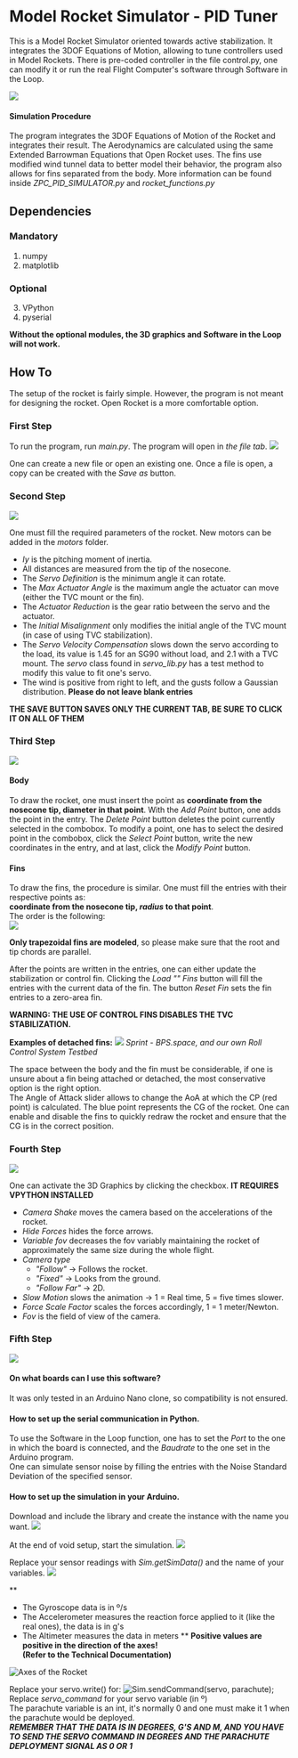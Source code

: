# Model Rocket Simulator - PID Tuner
This is a Model Rocket Simulator oriented towards active stabilization. It integrates the 3DOF Equations of Motion, allowing to tune controllers used in Model Rockets. There is pre-coded controller in the file control.py, one can modify it or run the real Flight Computer's software through Software in the Loop.

![](/Images/Readme/GIF-TVC-only.gif)

#### Simulation Procedure
The program integrates the 3DOF Equations of Motion of the Rocket and integrates their result. The Aerodynamics are calculated using the same Extended Barrowman Equations that Open Rocket uses. The fins use modified wind tunnel data to better model their behavior, the program also allows for fins separated from the body. More information can be found inside *ZPC_PID_SIMULATOR.py* and *rocket_functions.py*

## Dependencies
### Mandatory
1. numpy 
2. matplotlib
### Optional
3. VPython
4. pyserial


**Without the optional modules, the 3D graphics and Software in the Loop will not work.**

## How To
The setup of the rocket is fairly simple. However, the program is not meant for designing the rocket. Open Rocket is a more comfortable option.
### First Step
To run the program, run *main.py*.
The program will open in *the file tab*.
![](/Images/Readme/Screenshot_1.png)

One can create a new file or open an existing one. Once a file is open, a copy can be created with the *Save as* button.

### Second Step
![](/Images/Readme/Screenshot_2.png)

One must fill the required parameters of the rocket. New motors can be added in the *motors* folder. 
- *Iy* is the pitching moment of inertia.
- All distances are measured from the tip of the nosecone.
- The *Servo Definition* is the minimum angle it can rotate.
- The *Max Actuator Angle* is the maximum angle the actuator can move (either the TVC mount or the fin).
- The *Actuator Reduction* is the gear ratio between the servo and the actuator.
- The *Initial Misalignment* only modifies the initial angle of the TVC mount (in case of using TVC stabilization).
- The *Servo Velocity Compensation* slows down the servo according  to the load, its value is 1.45 for an SG90 without load, and 2.1 with a TVC mount. The *servo* class found in *servo_lib.py* has a test method to modify this value to fit one's servo.
- The wind is positive from right to left, and the gusts follow a Gaussian distribution.
**Please do not leave blank entries**

**THE SAVE BUTTON SAVES ONLY THE CURRENT TAB, BE SURE TO CLICK IT ON ALL OF THEM**

### Third Step
![](/Images/Readme/Screenshot_3.png)

#### Body
To draw the rocket, one must insert the point as **coordinate from the nosecone tip, diameter in that point**.
With the *Add Point* button, one adds the point in the entry. The *Delete Point* button deletes the point currently selected in the combobox. To modify a point, one has to select the desired point in the combobox, click the *Select Point* button, write the new coordinates in the entry, and at last, click the *Modify Point* button.  

#### Fins
To draw the fins, the procedure is similar. One must fill the entries with their respective points as:  
**coordinate from the nosecone tip, *radius* to that point**.   
The order is the following:  
![](/Images/Readme/Screenshot_8.png)

**Only trapezoidal fins are modeled**, so please make sure that the root and tip chords are parallel.

After the points are written in the entries, one can either update the stabilization or control fin. Clicking the *Load "" Fins* button will fill the entries with the current data of the fin. The button *Reset Fin* sets the fin entries to a zero-area fin.

**WARNING: THE USE OF CONTROL FINS DISABLES THE TVC STABILIZATION.**  

**Examples of detached fins:**
![](/Images/Readme/Screenshot_9.png)
*Sprint - BPS.space, and our own Roll Control System Testbed*  
  
The space between the body and the fin must be considerable, if one is unsure about a fin being attached or detached, the most conservative option is the right option.  
The Angle of Attack slider allows to change the AoA at which the CP (red point) is calculated. The blue point represents the CG of the rocket. One can enable and disable the fins to quickly redraw the rocket and ensure that the CG is in the correct position.
  
### Fourth Step
![](/Images/Readme/Screenshot_4.png)  
  
One can activate the 3D Graphics by clicking the checkbox. **IT REQUIRES VPYTHON INSTALLED**  

- *Camera Shake* moves the camera based on the accelerations of the rocket.
- *Hide Forces* hides the force arrows.
- *Variable fov* decreases the fov variably maintaining the rocket of approximately the same size during the whole flight.
- *Camera type*
  - *"Follow"* -> Follows the rocket.
  - *"Fixed"* -> Looks from the ground.
  - *"Follow Far"* -> 2D.
- *Slow Motion* slows the animation -> 1 = Real time, 5 = five times slower.
- *Force Scale Factor* scales the forces accordingly, 1 = 1 meter/Newton.
- *Fov* is the field of view of the camera.
  
### Fifth Step
![](/Images/Readme/Screenshot_5.png)
  
#### On what boards can I use this software?
It was only tested in an Arduino Nano clone, so compatibility is not ensured.  

#### How to set up the serial communication in Python.
To use the Software in the Loop function, one has to set the *Port* to the one in which the board is connected, and the *Baudrate* to the one set in the Arduino program.  
One can simulate sensor noise by filling the entries with the Noise Standard Deviation of the specified sensor.
  
#### How to set up the simulation in your Arduino.
Download and include the library and create the instance with the name you want.
![](/Images/Readme/Screenshot_10.png)  
  
At the end of void setup, start the simulation.
![](/Images/Readme/Screenshot_11.png)


Replace your sensor readings with *Sim.getSimData()* and the name of your variables. 
![](/Images/Readme/Screenshot_13.png)

**
- The Gyroscope data is in º/s  
- The Accelerometer measures the reaction force applied to it (like the real ones), the data is in g's  
- The Altimeter measures the data in meters **
**Positive values are positive in the direction of the axes!  
(Refer to the Technical Documentation)**

![Axes of the Rocket](/Images/Readme/Screenshot_14.png)  

Replace your servo.write() for:
![Sim.sendCommand(servo, parachute);](/Images/Readme/Screenshot_12.png)  
Replace *servo_command* for your servo variable (in º)  
The parachute variable is an int, it's normally 0 and one must make it 1 when the parachute would be deployed.  
**_REMEMBER THAT THE DATA IS IN DEGREES, G'S AND M, AND YOU HAVE TO SEND THE SERVO COMMAND IN DEGREES AND THE PARACHUTE DEPLOYMENT SIGNAL AS 0 OR 1_**



